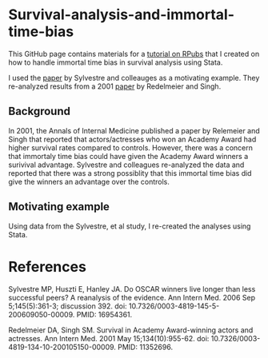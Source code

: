 # Survival-analysis-and-immortal-time-bias
This GitHub page contains materials for a [tutorial on RPubs](https://rpubs.com/mbounthavong/survival_immortal_time_stata) that I created on how to handle immortal time bias in survival analysis using Stata. 

I used the [paper](https://www.acpjournals.org/doi/10.7326/0003-4819-145-5-200609050-00009?url_ver=Z39.88-2003&rfr_id=ori:rid:crossref.org&rfr_dat=cr_pub%20%200pubmed) by Sylvestre and colleauges as a motivating example. They re-analyzed results from a 2001 [paper](https://www.acpjournals.org/doi/10.7326/0003-4819-134-10-200105150-00009?url_ver=Z39.88-2003&rfr_id=ori:rid:crossref.org&rfr_dat=cr_pub%20%200pubmed) by Redelmeier and Singh. 

## Background
In 2001, the Annals of Internal Medicine published a paper by Relemeier and Singh that reported that actors/actresses who won an Academy Award had higher survival rates compared to controls. However, there was a concern that immortaly time bias could have given the Academy Award winners a surivival advantage. Sylvestre and colleagues re-analyzed the data and reported that there was a strong possiblity that this immortal time bias did give the winners an advantage over the controls. 

## Motivating example
Using data from the Sylvestre, et al study, I re-created the analyses using Stata. 

# References
Sylvestre MP, Huszti E, Hanley JA. Do OSCAR winners live longer than less successful peers? A reanalysis of the evidence. Ann Intern Med. 2006 Sep 5;145(5):361-3; discussion 392. doi: 10.7326/0003-4819-145-5-200609050-00009. PMID: 16954361.

Redelmeier DA, Singh SM. Survival in Academy Award-winning actors and actresses. Ann Intern Med. 2001 May 15;134(10):955-62. doi: 10.7326/0003-4819-134-10-200105150-00009. PMID: 11352696.


